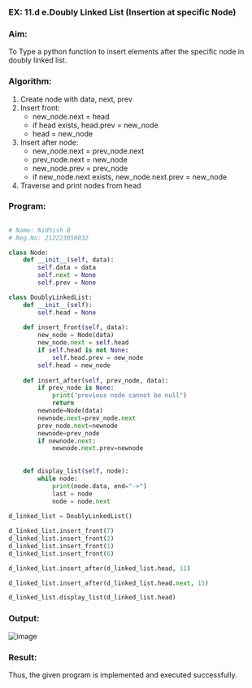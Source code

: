 ### EX: 11.d e.Doubly Linked List (Insertion at specific Node)

### Aim:

To Type a python function to insert elements after the specific node in doubly linked list.

### Algorithm:

 1. Create node with data, next, prev
 2. Insert front:
    - new_node.next = head
    - if head exists, head.prev = new_node
    - head = new_node
 3. Insert after node:
    - new_node.next = prev_node.next
    - prev_node.next = new_node
    - new_node.prev = prev_node
    - if new_node.next exists, new_node.next.prev = new_node
 4. Traverse and print nodes from head

### Program:

```python

# Name: Nidhish B
# Reg.No: 212223050032

class Node:
    def __init__(self, data):
        self.data = data
        self.next = None
        self.prev = None

class DoublyLinkedList:
    def __init__(self):
        self.head = None
    
    def insert_front(self, data):
        new_node = Node(data)
        new_node.next = self.head
        if self.head is not None:
            self.head.prev = new_node
        self.head = new_node
    
    def insert_after(self, prev_node, data):
        if prev_node is None:
            print("previous node cannot be null")
            return
        newnode=Node(data)
        newnode.next=prev_node.next
        prev_node.next=newnode
        newnode=prev_node
        if newnode.next:
            newnode.next.prev=newnode
        
            
    def display_list(self, node):
        while node:
            print(node.data, end="->")
            last = node
            node = node.next
            
d_linked_list = DoublyLinkedList()

d_linked_list.insert_front(7)
d_linked_list.insert_front(2)
d_linked_list.insert_front(1)
d_linked_list.insert_front(6)

d_linked_list.insert_after(d_linked_list.head, 11)

d_linked_list.insert_after(d_linked_list.head.next, 15)

d_linked_list.display_list(d_linked_list.head)

```
### Output:

![image](https://github.com/user-attachments/assets/826f6d53-0640-4766-92b5-0b5e0e51df61)


### Result:

Thus, the given program is implemented and executed successfully.
